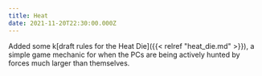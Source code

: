 ```yaml
---
title: Heat
date: 2021-11-20T22:30:00.000Z
---
```


Added some k[draft rules for the Heat Die]({{< relref "heat_die.md" >}}), a simple game mechanic for when the PCs are being actively hunted by forces much larger than themselves.
<!--more-->